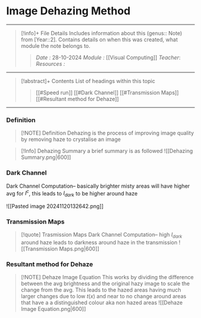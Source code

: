 # Image Dehazing Method
---
> [!info]+ File Details
> Includes information about this (genus:: Note) from [Year::2]. Contains details on when this was created, what module the note belongs to.
> > *Date :*  28-10-2024
> > *Module :* [[Visual Computing]]
> > *Teacher*: 
> > *Resources :*

---
> [!abstract]+ Contents
> List of headings within this topic
> > [[#Speed run]]
> [[#Dark Channel]]
> [[#Transmission Maps]]
> [[#Resultant method for Dehaze]]

---
### Definition

> [!NOTE] Definition
> Dehazing is the process of improving image quality by removing haze to crystalise an image 

> [!Info] Dehazing Summary
> a brief summary is as followed
> ![[Dehazing Summary.png|600]]
### Dark Channel 

Dark Channel Computation– basically brighter misty areas will have higher avg for $I^c$, this leads to $I_{dark}$ to be higher around haze

![[Pasted image 20241120132642.png]]

### Transmission Maps

> [!quote] Trasmission Maps
> Dark Channel Computation– high $I_{dark}$ around haze leads to darkness around haze in the transmission
> ![[Transmission Maps.png|600]]

### Resultant method for Dehaze

> [!NOTE] Dehaze Image Equation
> This works by dividing the difference between the avg brightness and the original hazy image to scale the change from the avg. This leads to the hazed areas having much larger changes due to low $t(x)$ and near to no change around areas that have a a distinguished colour aka non hazed areas
> ![[Dehaze Image Equation.png|600]]
